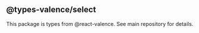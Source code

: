## @types-valence/select

This package is types from @react-valence. See main repository for details.

